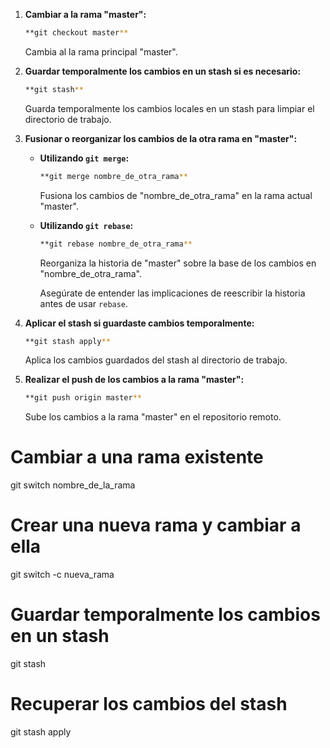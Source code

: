

1. **Cambiar a la rama "master":**
   ```bash
   **git checkout master**
   ```

   Cambia al la rama principal "master".

2. **Guardar temporalmente los cambios en un stash si es necesario:**
   ```bash
   **git stash**
   ```

   Guarda temporalmente los cambios locales en un stash para limpiar el directorio de trabajo.

3. **Fusionar o reorganizar los cambios de la otra rama en "master":**
   - **Utilizando `git merge`:**
     ```bash
     **git merge nombre_de_otra_rama**
     ```
     Fusiona los cambios de "nombre_de_otra_rama" en la rama actual "master".
   - **Utilizando `git rebase`:**
     ```bash
     **git rebase nombre_de_otra_rama**
     ```
     Reorganiza la historia de "master" sobre la base de los cambios en "nombre_de_otra_rama".

     Asegúrate de entender las implicaciones de reescribir la historia antes de usar `rebase`.

4. **Aplicar el stash si guardaste cambios temporalmente:**
   ```bash
   **git stash apply**
   ```

   Aplica los cambios guardados del stash al directorio de trabajo.

5. **Realizar el push de los cambios a la rama "master":**
   ```bash
   **git push origin master**
   ```

   Sube los cambios a la rama "master" en el repositorio remoto.

# Cambiar a una rama existente
git switch nombre_de_la_rama

# Crear una nueva rama y cambiar a ella
git switch -c nueva_rama

# Guardar temporalmente los cambios en un stash
git stash

# Recuperar los cambios del stash
git stash apply

